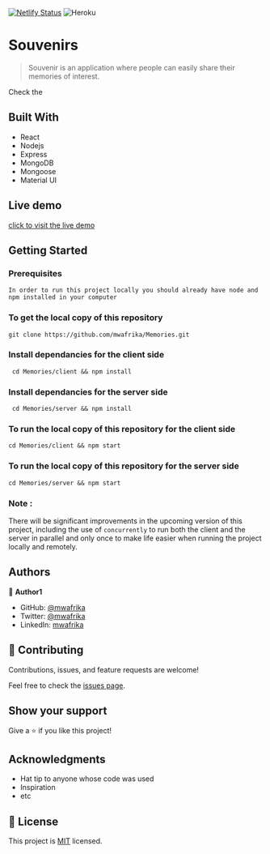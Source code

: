 [![Netlify Status](https://api.netlify.com/api/v1/badges/153c7db9-ec78-42ee-b1f4-61ef8dc2665c/deploy-status)](https://app.netlify.com/sites/souvenirs-01/deploys) ![Heroku](https://pyheroku-badge.herokuapp.com/?app=souvenir-01)

# Souvenirs

> Souvenir is an application where people can easily share their memories of interest.

Check the

## Built With

- React
- Nodejs
- Express
- MongoDB
- Mongoose
- Material UI

## Live demo

[click to visit the live demo](https://souvenirs-01.netlify.app/posts)

## Getting Started

### Prerequisites

```
In order to run this project locally you should already have node and npm installed in your computer
```

### To get the local copy of this repository

```
git clone https://github.com/mwafrika/Memories.git

```

### Install dependancies for the client side

```
 cd Memories/client && npm install
```

### Install dependancies for the server side

```
 cd Memories/server && npm install
```

### To run the local copy of this repository for the client side

```
cd Memories/client && npm start
```

### To run the local copy of this repository for the server side

```
cd Memories/server && npm start
```

### Note :

There will be significant improvements in the upcoming version of this project, including the use of `concurrently` to run both the client and the server in parallel and only once to make life easier when running the project locally and remotely.

## Authors

👤 **Author1**

- GitHub: [@mwafrika](https://github.com/mwafrika)
- Twitter: [@mwafrika](https://twitter.com/mwafrikamufung1)
- LinkedIn: [mwafrika](https://linkedin.com/in/mwafrika-mufungizi)

## 🤝 Contributing

Contributions, issues, and feature requests are welcome!

Feel free to check the [issues page](../../issues/).

## Show your support

Give a ⭐️ if you like this project!

## Acknowledgments

- Hat tip to anyone whose code was used
- Inspiration
- etc

## 📝 License

This project is [MIT](./MIT.md) licensed.
